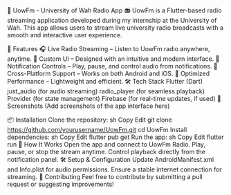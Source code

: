 🎵 UowFm - University of Wah Radio App
📻 UowFm is a Flutter-based radio streaming application developed during my internship at the University of Wah. This app allows users to stream live university radio broadcasts with a smooth and interactive user experience.

🚀 Features
🎧 Live Radio Streaming – Listen to UowFm radio anywhere, anytime.
🎨 Custom UI – Designed with an intuitive and modern interface.
🔔 Notification Controls – Play, pause, and control audio from notifications.
📱 Cross-Platform Support – Works on both Android and iOS.
🚀 Optimized Performance – Lightweight and efficient.
🛠️ Tech Stack
Flutter (Dart)
just_audio (for audio streaming)
radio_player (for seamless playback)
Provider (for state management)
Firebase (for real-time updates, if used)
📸 Screenshots
(Add screenshots of the app interface here)

📦 Installation
Clone the repository:
sh
Copy
Edit
git clone https://github.com/yourusername/UowFm.git
cd UowFm
Install dependencies:
sh
Copy
Edit
flutter pub get
Run the app:
sh
Copy
Edit
flutter run
📌 How It Works
Open the app and connect to UowFm Radio.
Play, pause, or stop the stream anytime.
Control playback directly from the notification panel.
🛠️ Setup & Configuration
Update AndroidManifest.xml and Info.plist for audio permissions.
Ensure a stable internet connection for streaming.
🤝 Contributing
Feel free to contribute by submitting a pull request or suggesting improvements!



